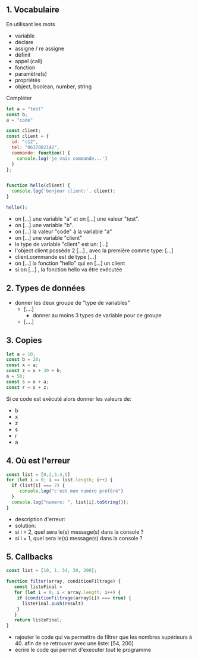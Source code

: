 
## 1.  Vocabulaire

En utilisant les mots 

- variable
- déclare
- assigne / re assigne
- définit
- appel (call)
- fonction
- paramètre(s)
- propriétés
- object, boolean, number, string

Compléter

```javascript
let a = "test"
const b;
a = "code"

const client;
const client = {
  id: "c12",
  tel: "0637082142",
  commande: function() {
    console.log('je vais commande...')
  }
};


function hello(client) {
  console.log('bonjour client:', client);
}

hello();
```


- on  [...] une variable "a" et on [...] une valeur "test".
- on [...] une variable "b".
- on [...] la valeur "code" à la variable "a"
- on [...] une variable "client"
- le type de variable "client" est un: [...]
- l'object client possède 2 [...] , avec la première comme type: [...]
- client.commande  est de type  [...]
- on [...] la fonction "hello" qui en [...] un client
- si on [...] , la fonction hello va être exécutée

## 2.  Types de données

- donner les deux groupe de "type de variables"
	- [....]
		- donner au moins 3 types de variable pour ce groupe
	- [....]

## 3. Copies

```javascript
let a = 10;
const b = 20;
const x = a;
const z = x + 30 + b;
a = 50;
const s = x + a;
const r = s + z;
```
Si ce code est exécuté alors donner les valeurs de:
- b 
- x
- z
- s
- r
- a

## 4. Où est l'erreur

```javascript
const list = [0,2,3,4,5]
for (let i = 0; i <= list.length; i++) {
  if (list[i] === 2) {
     console.log("c'est mon numéro préféré")
  }
  console.log("numero: ", list[i].toString());
}
```

- description d'erreur: 
- solution: 
- si i = 2, quel sera le(s) message(s) dans la console ? 
- si i = 1, quel sera le(s) message(s) dans la console ? 

## 5. Callbacks

```javascript
const list = [10, 1, 54, 30, 200];

function filter(array, conditionFiltrage) {
   const listeFinal = 
   for (let i = 0; i < array.length; i++) {
	if (conditionFiltrage(array[i]) === true) {
	  listeFinal.push(result) 
	}
   }
   return listeFinal;
}
```

- rajouter le code qui va permettre de filtrer que les nombres supérieurs à 40. afin de se retrouver avec une liste: [54, 200]
- écrire le code qui permet d'executer tout le programme

